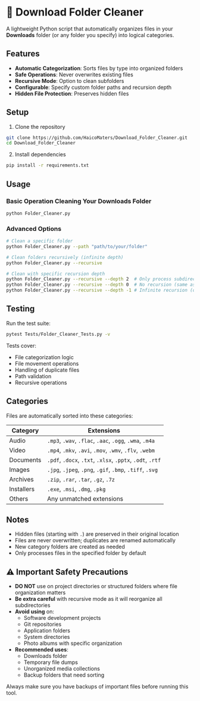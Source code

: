 # 📂 Download Folder Cleaner

A lightweight Python script that automatically organizes files in your **Downloads** folder (or any folder you specify) into logical categories.

##  Features

- **Automatic Categorization**: Sorts files by type into organized folders
- **Safe Operations**: Never overwrites existing files
- **Recursive Mode**: Option to clean subfolders
- **Configurable**: Specify custom folder paths and recursion depth
- **Hidden File Protection**: Preserves hidden files

##  Setup

1. Clone the repository
```bash
git clone https://github.com/HaicoMaters/Download_Folder_Cleaner.git
cd Download_Folder_Cleaner
```

2. Install dependencies
```bash
pip install -r requirements.txt
```

##  Usage

### Basic Operation Cleaning Your Downloads Folder
```bash
python Folder_Cleaner.py
```

### Advanced Options
```bash
# Clean a specific folder
python Folder_Cleaner.py --path "path/to/your/folder"

# Clean folders recursively (infinite depth)
python Folder_Cleaner.py --recursive

# Clean with specific recursion depth
python Folder_Cleaner.py --recursive --depth 2  # Only process subdirectories up to 2 levels deep
python Folder_Cleaner.py --recursive --depth 0  # No recursion (same as without --recursive)
python Folder_Cleaner.py --recursive --depth -1 # Infinite recursion (default)
```

##  Testing

Run the test suite:
```bash
pytest Tests/Folder_Cleaner_Tests.py -v
```

Tests cover:
- File categorization logic
- File movement operations
- Handling of duplicate files
- Path validation
- Recursive operations

##  Categories

Files are automatically sorted into these categories:

| Category    | Extensions |
|------------|------------|
| Audio      | `.mp3`, `.wav`, `.flac`, `.aac`, `.ogg`, `.wma`, `.m4a` |
| Video      | `.mp4`, `.mkv`, `.avi`, `.mov`, `.wmv`, `.flv`, `.webm` |
| Documents  | `.pdf`, `.docx`, `.txt`, `.xlsx`, `.pptx`, `.odt`, `.rtf` |
| Images     | `.jpg`, `.jpeg`, `.png`, `.gif`, `.bmp`, `.tiff`, `.svg` |
| Archives   | `.zip`, `.rar`, `.tar`, `.gz`, `.7z` |
| Installers | `.exe`, `.msi`, `.dmg`, `.pkg` |
| Others     | Any unmatched extensions |

##  Notes

- Hidden files (starting with `.`) are preserved in their original location
- Files are never overwritten; duplicates are renamed automatically
- New category folders are created as needed
- Only processes files in the specified folder by default

## ⚠️ Important Safety Precautions

- **DO NOT** use on project directories or structured folders where file organization matters
- **Be extra careful** with recursive mode as it will reorganize all subdirectories
- **Avoid using** on:
  - Software development projects
  - Git repositories
  - Application folders
  - System directories
  - Photo albums with specific organization
- **Recommended uses**:
  - Downloads folder
  - Temporary file dumps
  - Unorganized media collections
  - Backup folders that need sorting

Always make sure you have backups of important files before running this tool.
